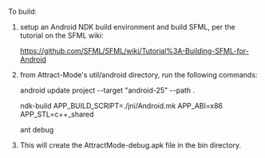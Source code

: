To build:

1. setup an Android NDK build environment and build SFML, per the tutorial on the SFML wiki:

      https://github.com/SFML/SFML/wiki/Tutorial%3A-Building-SFML-for-Android

2. from Attract-Mode's util/android directory, run the following commands:

      android update project --target "android-25" --path .

      ndk-build APP_BUILD_SCRIPT=./jni/Android.mk APP_ABI=x86 APP_STL=c++_shared

      ant debug

3. This will create the AttractMode-debug.apk file in the bin directory.
